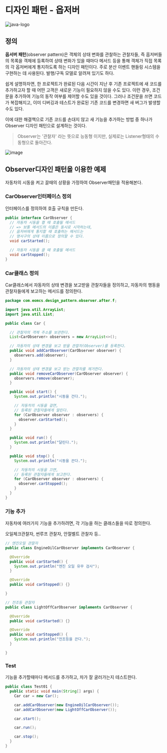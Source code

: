 # 디자인 패턴 - 옵저버

![java-logo](https://user-images.githubusercontent.com/68311188/92201199-e4e6a200-eeb6-11ea-9f5b-76b79db3564f.png)

## 정의

**옵서버 패턴**(observer pattern)은 객체의 상태 변화를 관찰하는 관찰자들, 즉 옵저버들의 목록을 객체에 등록하여 상태 변화가 있을 때마다 메서드 등을 통해 객체가 직접 목록의 각 옵저버에게 통지하도록 하는 디자인 패턴이다. 주로 분산 이벤트 핸들링 시스템을 구현하는 데 사용된다. 발행/구독 모델로 알려져 있기도 하다.

쉽게 설명하자면, 한 프로젝트가 완료된 다음 시간이 지난 후 기존 프로젝트에 새 코드를 추가하고자 할 때 어떤 고객은 새로운 기능이 필요하지 않을 수도 있다. 이런 경우, 조건문을 추가하여 기능의  동작 여부를 제어할 수도 있을 것이다. 그러나 조건문을 쓰면 코드가 복잡해지고, 이미 디버깅과 테스트가 완료된 기존 코드를 변경하면 새 버그가 발생할 수도 있다.

이에 대한 해결책으로 기존 코드를 손대지 않고 새 기능을 추가하는 방법 중 하나가 Observer 디자인 패턴으로 설계하는 것이다. 

> Observer는 '관찰자' 라는 뜻으로 능동형 이지만, 실제로는 Listener형태의 수동형으로 돌아간다.

![image](https://user-images.githubusercontent.com/68311188/95754430-fb65f180-0cdd-11eb-8f6d-c8d2e7b3dc60.png)

## Observer디자인 패턴을 이용한 예제

자동차의 시동을 켜고 끌때의 상황을 가정하여 Observer패턴을 적용해본다.

### CarObserver인터페이스 정의

인터페이스를 정의하여 호출 규칙을 만든다.

```java
public interface CarObserver {
  // 자동차 시동을 켤 때 호출될 메서드
  // => 보통 메서드의 이름은 동사로 시작하는데,
  // 옵저버에게 통지할 때 호출하는 메서드는
  // 명사구의 상태 이름으로 정의할 수 있다.
  void carStarted();

  // 자동차 시동을 끌 때 호출될 메서드
  void carStopped();
}

```

### Car클래스 정의

Car클래스에서 자동차의 상태 변경을 보고받을 관찰자들을 정의하고, 자동차의 행동을 관찰자들에게 보고하는 메서드를 정의한다.

```java
package com.eomcs.design_pattern.observer.after.f;

import java.util.ArrayList;
import java.util.List;

public class Car {

  // 관찰자의 객체 주소를 보관한다.
  List<CarObserver> observers = new ArrayList<>();

  // 자동차의 상태 변경을 보고 받을 관찰자(Observer)를 등록한다.
  public void addCarObserver(CarObserver observer) {
    observers.add(observer);
  }

  // 자동차의 상태 변경을 보고 받는 관찰자를 제거한다.
  public void removeCarObserver(CarObserver observer) {
    observers.remove(observer);
  }

  public void start() {
    System.out.println("시동을 건다.");

    // 자동차의 시동을 걸면,
    // 등록된 관찰자들에게 알린다.
    for (CarObserver observer : observers) {
      observer.carStarted();
    }
  }

  public void run() {
    System.out.println("달린다.");
  }

  public void stop() {
    System.out.println("시동을 끈다.");

    // 자동차의 시동을 끄면,
    // 등록된 관찰자들에게 보고한다.
    for (CarObserver observer : observers) {
      observer.carStopped();
    }
  }
}
```

### 기능 추가

자동차에 여러가지 기능을 추가하려면, 각 기능을 하는 클래스들을 따로 정의한다.

오일체크관찰자, 썬루프 관찰자, 안절벨트 관찰자 등..

```java
// 엔진오일 관찰자
public class EngineOilCarObserver implements CarObserver {

  @Override
  public void carStarted() {
    System.out.println("엔진 오일 유무 검사");
  }

  @Override
  public void carStopped() {}

}

```



```java
// 전조등 관찰자
public class LightOffCarObserver implements CarObserver {

  @Override
  public void carStarted() {}

  @Override
  public void carStopped() {
    System.out.println("전조등을 끈다.");
  }

}
```


### Test

기능을 추가할때마다 메서드를 추가하고, 차가 잘 굴러가는지 테스트한다.

```java
public class Test01 {
  public static void main(String[] args) {
    Car car = new Car();

    car.addCarObserver(new EngineOilCarObserver());
    car.addCarObserver(new LightOffCarObserver());

    car.start();

    car.run();

    car.stop();
  }
}
```